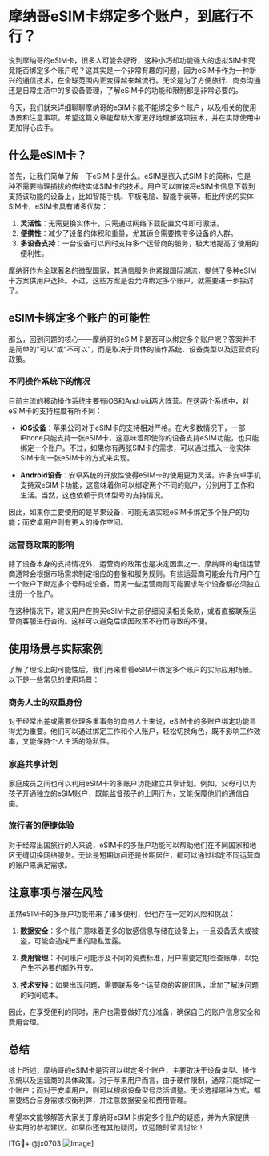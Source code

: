 # 摩纳哥eSIM卡绑定多个账户，到底行不行？

说到摩纳哥的eSIM卡，很多人可能会好奇，这种小巧却功能强大的虚拟SIM卡究竟能否绑定多个账户呢？这其实是一个非常有趣的问题，因为eSIM卡作为一种新兴的通信技术，在全球范围内正变得越来越流行。无论是为了方便旅行、商务沟通还是日常生活中的多设备管理，了解eSIM卡的功能和限制都是非常必要的。

今天，我们就来详细聊聊摩纳哥的eSIM卡能不能绑定多个账户，以及相关的使用场景和注意事项。希望这篇文章能帮助大家更好地理解这项技术，并在实际使用中更加得心应手。

## 什么是eSIM卡？

首先，让我们简单了解一下eSIM卡是什么。eSIM是嵌入式SIM卡的简称，它是一种不需要物理插拔的传统实体SIM卡的技术。用户可以直接将eSIM卡信息下载到支持该功能的设备上，比如智能手机、平板电脑、智能手表等。相比传统的实体SIM卡，eSIM卡具有诸多优势：

1. **灵活性**：无需更换实体卡，只需通过网络下载配置文件即可激活。
2. **便携性**：减少了设备的体积和重量，尤其适合需要携带多设备的人群。
3. **多设备支持**：一台设备可以同时支持多个运营商的服务，极大地提高了使用的便利性。

摩纳哥作为全球著名的微型国家，其通信服务也紧跟国际潮流，提供了多种eSIM卡方案供用户选择。不过，这些方案是否允许绑定多个账户，就需要进一步探讨了。

## eSIM卡绑定多个账户的可能性

那么，回到问题的核心——摩纳哥的eSIM卡是否可以绑定多个账户呢？答案并不是简单的“可以”或“不可以”，而是取决于具体的操作系统、设备类型以及运营商的政策。

### 不同操作系统下的情况

目前主流的移动操作系统主要有iOS和Android两大阵营。在这两个系统中，对eSIM卡的支持程度有所不同：

- **iOS设备**：苹果公司对于eSIM卡的支持相对严格。在大多数情况下，一部iPhone只能支持一张eSIM卡，这意味着即使你的设备支持eSIM功能，也只能绑定一个账户。不过，如果你有两张SIM卡的需求，可以通过插入一张实体SIM卡和一张eSIM卡的方式来实现。
  
- **Android设备**：安卓系统的开放性使得eSIM卡的使用更为灵活。许多安卓手机支持双eSIM卡功能，这意味着你可以绑定两个不同的账户，分别用于工作和生活。当然，这也依赖于具体型号的支持情况。

因此，如果你主要使用的是苹果设备，可能无法实现eSIM卡绑定多个账户的功能；而安卓用户则有更大的操作空间。

### 运营商政策的影响

除了设备本身的支持情况外，运营商的政策也是决定因素之一。摩纳哥的电信运营商通常会根据市场需求制定相应的套餐和服务规则。有些运营商可能会允许用户在一个账户下绑定多个号码或设备，而另一些运营商则可能要求每个设备都必须独立注册一个账户。

在这种情况下，建议用户在购买eSIM卡之前仔细阅读相关条款，或者直接联系运营商客服进行咨询。这样可以避免后续因政策不符而导致的不便。

## 使用场景与实际案例

了解了理论上的可能性后，我们再来看看eSIM卡绑定多个账户的实际应用场景。以下是一些常见的使用场景：

### 商务人士的双重身份

对于经常出差或需要处理多重事务的商务人士来说，eSIM卡的多账户绑定功能显得尤为重要。他们可以通过绑定工作和个人账户，轻松切换角色，既不影响工作效率，又能保持个人生活的隐私性。

### 家庭共享计划

家庭成员之间也可以利用eSIM卡的多账户功能建立共享计划。例如，父母可以为孩子开通独立的eSIM账户，既能监督孩子的上网行为，又能保障他们的通信自由。

### 旅行者的便捷体验

对于经常出国旅行的人来说，eSIM卡的多账户功能可以帮助他们在不同国家和地区无缝切换网络服务。无论是短期访问还是长期居住，都可以通过绑定不同运营商的账户来满足需求。

## 注意事项与潜在风险

虽然eSIM卡的多账户功能带来了诸多便利，但也存在一定的风险和挑战：

1. **数据安全**：多个账户意味着更多的敏感信息存储在设备上，一旦设备丢失或被盗，可能会造成严重的隐私泄露。
   
2. **费用管理**：不同账户可能涉及不同的资费标准，用户需要定期检查账单，以免产生不必要的额外开支。

3. **技术支持**：如果出现问题，需要联系多个运营商的客服团队，增加了解决问题的时间成本。

因此，在享受便利的同时，用户也需要做好充分准备，确保自己的账户信息安全和费用合理。

## 总结

综上所述，摩纳哥的eSIM卡是否可以绑定多个账户，主要取决于设备类型、操作系统以及运营商的具体政策。对于苹果用户而言，由于硬件限制，通常只能绑定一个账户；而对于安卓用户，则可以根据设备型号灵活调整。无论选择哪种方式，都需要结合自身需求权衡利弊，并注意数据安全和费用管理。

希望本文能够解答大家关于摩纳哥eSIM卡绑定多个账户的疑惑，并为大家提供一些实用的参考建议。如果你还有其他疑问，欢迎随时留言讨论！

[TG💪+ @jx0703 ![Image](https://github.com/user-attachments/assets/dbca1d08-cadb-493c-b0ec-ad6f7a83f270)]